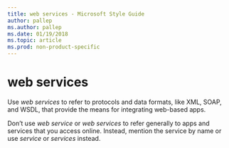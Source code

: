 ```yaml
---
title: web services - Microsoft Style Guide
author: pallep
ms.author: pallep
ms.date: 01/19/2018
ms.topic: article
ms.prod: non-product-specific
---
```


# web services

Use *web services* to refer to protocols and data formats, like XML, SOAP, and WSDL, that provide the means for integrating web-based apps. 

Don’t use *web service* or *web services* to refer generally to apps and services that you access online. Instead, mention the service by name or use *service* or *services* instead.
